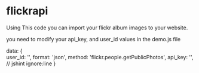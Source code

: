# flickrapi
Using This code you can import your flickr album images to your website.

you need to modify your api_key, and user_id values in the demo.js file

data: {            
            user_id: '',
            format: 'json',
            method: 'flickr.people.getPublicPhotos',
            api_key: '', // jshint ignore:line
      }
